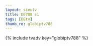 ```yaml
--- 
layout: sieutv
title: DE788 s1
tags: [DEtv]
thumb_re: globiptv788
---
```

{% include tvadv key="globiptv788" %} 
